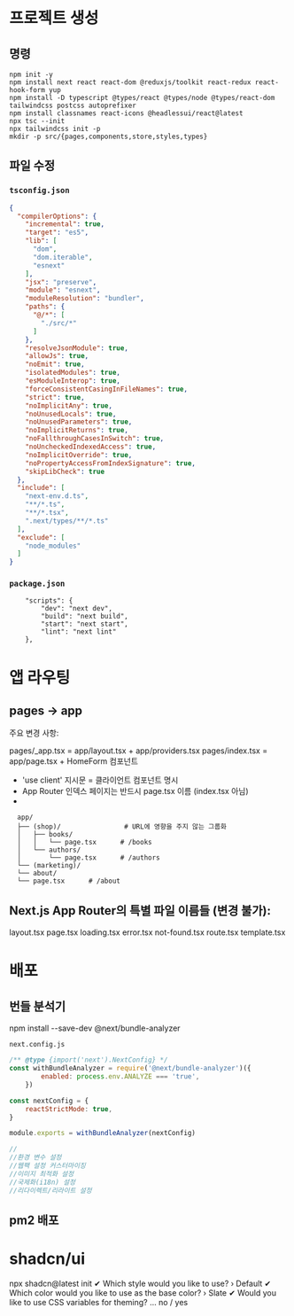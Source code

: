 # 프로젝트 생성

## 명령

```
npm init -y
npm install next react react-dom @reduxjs/toolkit react-redux react-hook-form yup
npm install -D typescript @types/react @types/node @types/react-dom tailwindcss postcss autoprefixer
npm install classnames react-icons @headlessui/react@latest
npx tsc --init
npx tailwindcss init -p
mkdir -p src/{pages,components,store,styles,types}
```

## 파일 수정

### `tsconfig.json`

```json
{
  "compilerOptions": {
    "incremental": true,
    "target": "es5",
    "lib": [
      "dom",
      "dom.iterable",
      "esnext"
    ],
    "jsx": "preserve",
    "module": "esnext",
    "moduleResolution": "bundler",
    "paths": {
      "@/*": [
        "./src/*"
      ]
    },
    "resolveJsonModule": true,
    "allowJs": true,
    "noEmit": true,
    "isolatedModules": true,
    "esModuleInterop": true,
    "forceConsistentCasingInFileNames": true,
    "strict": true,
    "noImplicitAny": true,
    "noUnusedLocals": true,
    "noUnusedParameters": true,
    "noImplicitReturns": true,
    "noFallthroughCasesInSwitch": true,
    "noUncheckedIndexedAccess": true,
    "noImplicitOverride": true,
    "noPropertyAccessFromIndexSignature": true,
    "skipLibCheck": true
  },
  "include": [
    "next-env.d.ts",
    "**/*.ts",
    "**/*.tsx",
    ".next/types/**/*.ts"
  ],
  "exclude": [
    "node_modules"
  ]
}
```

### `package.json`

```
    "scripts": {
        "dev": "next dev",
        "build": "next build",
        "start": "next start",
        "lint": "next lint"
    },
```

# 앱 라우팅

## pages -> app

주요 변경 사항:

pages/_app.tsx = app/layout.tsx + app/providers.tsx
pages/index.tsx = app/page.tsx + HomeForm 컴포넌트

- 'use client' 지시문 = 클라이언트 컴포넌트 명시
- App Router 인덱스 페이지는 반드시 page.tsx 이름 (index.tsx 아님)
-

```
  app/
  ├── (shop)/                # URL에 영향을 주지 않는 그룹화
  │   ├── books/
  │   │   └── page.tsx      # /books
  │   └── authors/
  │       └── page.tsx      # /authors
  └── (marketing)/          
  └── about/
  └── page.tsx      # /about
```

## Next.js App Router의 특별 파일 이름들 (변경 불가):

layout.tsx
page.tsx
loading.tsx
error.tsx
not-found.tsx
route.tsx
template.tsx

# 배포

## 번들 분석기

npm install --save-dev @next/bundle-analyzer

`next.config.js`

```js
/** @type {import('next').NextConfig} */
const withBundleAnalyzer = require('@next/bundle-analyzer')({
        enabled: process.env.ANALYZE === 'true',
    })

const nextConfig = {
    reactStrictMode: true,
}

module.exports = withBundleAnalyzer(nextConfig)

//
//환경 변수 설정
//웹팩 설정 커스터마이징
//이미지 최적화 설정
//국제화(i18n) 설정
//리다이렉트/리라이트 설정
```

## pm2 배포

# shadcn/ui

npx shadcn@latest init
✔ Which style would you like to use? › Default
✔ Which color would you like to use as the base color? › Slate
✔ Would you like to use CSS variables for theming? … no / yes
